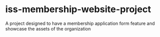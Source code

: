 # iss-membership-website-project
 A project designed to have a membership application form feature and showcase the assets of the organization
